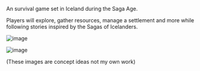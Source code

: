 An survival game set in Iceland during the Saga Age.

Players will explore, gather resources, manage a settlement and more while following stories inspired by the Sagas of Icelanders.

![image](https://github.com/user-attachments/assets/caa82414-9854-4f3b-a4c8-ff6c77f94450)

![image](https://github.com/user-attachments/assets/b396614b-22ad-4e33-a843-5fa45d15cb60)

(These images are concept ideas not my own work)
